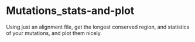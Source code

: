 # Mutations_stats-and-plot
Using just an alignment file, get the longest conserved region, and statistics of your mutations, and plot them nicely.
